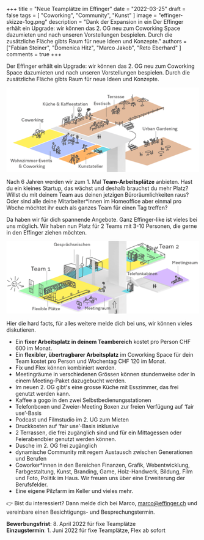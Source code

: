 +++
title = "Neue Teamplätze im Effinger"
date = "2022-03-25"
draft = false
tags = [ "Coworking", "Community", "Kunst" ]
image = "effinger-skizze-1og.png"
description = "Dank der Expansion in ein Der Effinger erhält ein Upgrade: wir können das 2. OG neu zum Coworking Space dazumieten und nach unseren Vorstellungen bespielen. Durch die zusätzliche Fläche gibts Raum für neue Ideen und Konzepte."
authors = ["Fabian Steiner", "Domenica Hitz", "Marco Jakob", "Reto Eberhard" ]
comments = true
+++

<div class="lead">Der Effinger erhält ein Upgrade: wir können das 2. OG neu zum Coworking Space dazumieten und nach unseren Vorstellungen bespielen. Durch die zusätzliche Fläche gibts Raum für neue Ideen und Konzepte.</div>

![Effinger Skizze 2. OG](effinger-skizze-2og.png)

Nach 6 Jahren werden wir zum 1. Mal **Team-Arbeitsplätze** anbieten. Hast du ein kleines Startup, das wächst und deshalb brauchst du mehr Platz? Willst du mit deinem Team aus deinen jetzigen Büroräumlichkeiten raus? Oder sind alle deine Mitarbeiter*innen im Homeoffice aber einmal pro Woche möchtet ihr euch als ganzes Team für einen Tag treffen?

Da haben wir für dich spannende Angebote. Ganz Effinger-like ist vieles bei uns möglich. Wir haben nun Platz für 2 Teams mit 3-10 Personen, die gerne in den Effinger ziehen möchten.

![Effinger Skizze 1. OG](effinger-skizze-1og.png)

Hier die hard facts, für alles weitere melde dich bei uns, wir können vieles diskutieren.

- Ein **fixer Arbeitsplatz in deinem Teambereich** kostet pro Person CHF 600 im Monat.
- Ein **flexibler, übertragbarer Arbeitsplatz** im Coworking Space für dein Team kostet pro Person und Wochentag CHF 120 im Monat.
- Fix und Flex können kombiniert werden.
- Meetingräume in verschiedenen Grössen können stundenweise oder in einem Meeting-Paket dazugebucht werden.
- Im neuen 2. OG gibt's eine grosse Küche mit Esszimmer, das frei genutzt werden kann.
- Kaffee a gogo in den zwei Selbstbedienungsstationen
- Telefonboxen und Zweier-Meeting Boxen zur freien Verfügung auf ‘fair use’-Basis
- Podcast und Filmstudio im 2. UG zum Mieten
- Druckkosten auf ‘fair use’-Basis inklusive
- 2 Terrassen, die frei zugänglich sind und für ein Mittagessen oder Feierabendbier genutzt werden können.
- Dusche im 2. OG frei zugänglich
- dynamische Community mit regem Austausch zwischen Generationen und Berufen
- Coworker*innen in den Bereichen Finanzen, Grafik, Webentwicklung, Farbgestaltung, Kunst, Branding, Game, Holz-Handwerk, Bildung, Film und Foto, Politik im Haus. Wir freuen uns über eine Erweiterung der Berufsfelder.
- Eine eigene Pilzfarm im Keller und vieles mehr.

👉 Bist du interessiert? Dann melde dich bei Marco, [marco@effinger.ch](mailto:marco@effinger.ch) und vereinbare einen Besichtigungs- und Besprechungstermin.

**Bewerbungsfrist**: 8. April 2022 für fixe Teamplätze\
**Einzugstermin**: 1. Juni 2022 für fixe Teamplätze, Flex ab sofort